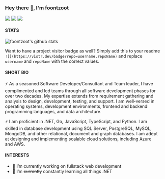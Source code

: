 ### Hey there 👋, I'm foontzoot

<!--
**foontzoot/foontzoot** is a ✨ _special_ ✨ repository because its `README.md` (this file) appears on your GitHub profile.
-->

[![](https://img.shields.io/badge/-@SinisaPetkovic-%231DA1F2?style=flat-square&logo=twitter&logoColor=ffffff)](https://twitter.com/SinisaPetkovic)
[![](https://img.shields.io/badge/-@foontzoot-%23181717?style=flat-square&logo=github)](https://github.com/foontzoot)
[![](https://img.shields.io/badge/-Sinisa%20Petkovic-blue?style=flat-square&logo=Linkedin&logoColor=white&link=https://www.linkedin.com/in/sinisa-petkovic-b704034/)](https://www.linkedin.com/in/sinisa-petkovic-b704034/)

#### STATS

![foontzoot's github stats](https://github-readme-stats.vercel.app/api?username=foontzoot&show_icons=true&theme=dracula)

Want to have a project visitor badge as well? Simply add this to your readme `![](https://vistr.dev/badge?repo=username.repoName)` and replace `username` and `repoName` with the correct values.

#### SHORT BIO
⚡ As a seasoned Software Developer/Consultant and Team leader, I have complimented and led teams through all software development phases for over two decades. My expertise extends from requirement gathering and analysis to design, development, testing, and support. I am well-versed in operating systems, development environments, frontend and backend programming languages, and data architecture.

⚡ I am proficient in .NET, Go, JavaScript, TypeScript, and Python. I am skilled in database development using SQL Server, PostgreSQL, MySQL, MongoDB, and other relational, document and graph databases. I am adept at designing and implementing scalable cloud solutions, including Azure and AWS.

#### INTERESTS
- 🔭 I’m currently working on fullstack web development
- 🌱 I’m ~~currently~~ constantly learning all things .NET


<!--
Here are some ideas to get you started:

- 🔭 I’m currently working on ...
- 🌱 I’m currently learning ...
- 👯 I’m looking to collaborate on ...
- 🤔 I’m looking for help with ...
- 💬 Ask me about ...
- 📫 How to reach me: ...
- 😄 Pronouns: ...
- ⚡ Fun fact: ...
-->
